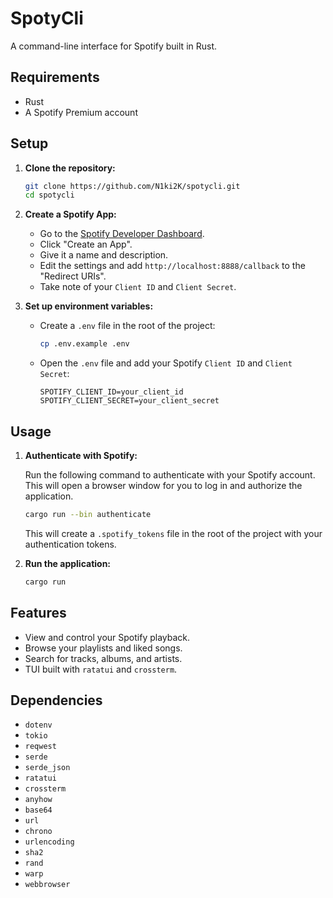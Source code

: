 # SpotyCli

A command-line interface for Spotify built in Rust.

## Requirements

- Rust
- A Spotify Premium account

## Setup

1.  **Clone the repository:**

    ```bash
    git clone https://github.com/N1ki2K/spotycli.git
    cd spotycli
    ```

2.  **Create a Spotify App:**

    - Go to the [Spotify Developer Dashboard](https://developer.spotify.com/dashboard/).
    - Click "Create an App".
    - Give it a name and description.
    - Edit the settings and add `http://localhost:8888/callback` to the "Redirect URIs".
    - Take note of your `Client ID` and `Client Secret`.

3.  **Set up environment variables:**

    - Create a `.env` file in the root of the project:

      ```bash
      cp .env.example .env
      ```

    - Open the `.env` file and add your Spotify `Client ID` and `Client Secret`:

      ```
      SPOTIFY_CLIENT_ID=your_client_id
      SPOTIFY_CLIENT_SECRET=your_client_secret
      ```

## Usage

1.  **Authenticate with Spotify:**

    Run the following command to authenticate with your Spotify account. This will open a browser window for you to log in and authorize the application.

    ```bash
    cargo run --bin authenticate
    ```

    This will create a `.spotify_tokens` file in the root of the project with your authentication tokens.

2.  **Run the application:**

    ```bash
    cargo run
    ```

## Features

- View and control your Spotify playback.
- Browse your playlists and liked songs.
- Search for tracks, albums, and artists.
- TUI built with `ratatui` and `crossterm`.

## Dependencies

- `dotenv`
- `tokio`
- `reqwest`
- `serde`
- `serde_json`
- `ratatui`
- `crossterm`
- `anyhow`
- `base64`
- `url`
- `chrono`
- `urlencoding`
- `sha2`
- `rand`
- `warp`
- `webbrowser`
